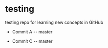 # testing
testing repo for learning new concepts in GitHub


- Commit A -- master

- Commit C -- master

